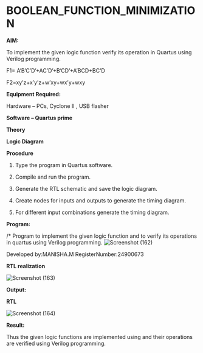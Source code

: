 # BOOLEAN_FUNCTION_MINIMIZATION

**AIM:**

To implement the given logic function verify its operation in Quartus using Verilog programming.

F1= A’B’C’D’+AC’D’+B’CD’+A’BCD+BC’D 

F2=xy’z+x’y’z+w’xy+wx’y+wxy

**Equipment Required:**

Hardware – PCs, Cyclone II , USB flasher

**Software – Quartus prime**

**Theory**

**Logic Diagram**

**Procedure**

1.	Type the program in Quartus software.

2.	Compile and run the program.

3.	Generate the RTL schematic and save the logic diagram.

4.	Create nodes for inputs and outputs to generate the timing diagram.

5.	For different input combinations generate the timing diagram.


**Program:**

/* Program to implement the given logic function and to verify its operations in quartus using Verilog programming. 
![Screenshot (162)](https://github.com/user-attachments/assets/769b895d-9d88-4654-a99f-85beb7914f6c)


Developed by:MANISHA.M  RegisterNumber:24900673


**RTL realization**

![Screenshot (163)](https://github.com/user-attachments/assets/dc280a11-3357-49c6-86da-7922a7a9e3fb)


**Output:**

**RTL**

![Screenshot (164)](https://github.com/user-attachments/assets/5c002182-455c-460f-9b70-45ef98e9340a)


**Result:**

Thus the given logic functions are implemented using and their operations are verified using Verilog programming.


